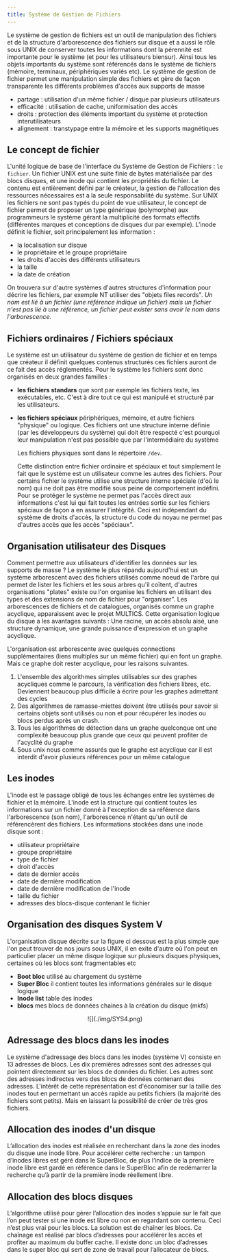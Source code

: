 ```yaml
---
title: Système de Gestion de Fichiers
---
```


Le système de gestion de fichiers est un outil de manipulation des fichiers et
de la structure d'arborescence des fichiers sur disque et a aussi le rôle sous
UNIX de conserver toutes les informations dont la pérennité est importante pour
le système (et pour les utilisateurs biensur). Ainsi tous les objets importants
du système sont référencés dans le système de fichiers (mémoire, terminaux,
périphériques variés etc). Le système de gestion de fichier permet une
manipulation simple des fichiers et gère de façon transparente les différents
problèmes d'accès aux supports de masse

+ partage : utilisation d'un même fichier / disque par plusieurs utilisateurs
+ efficacité : utilisation de cache, uniformisation des accès
+ droits : protection des éléments important du système et protection
  interutilisateurs
+ alignement : transtypage entre la mémoire et les supports magnétiques

## Le concept de fichier

L'unité logique de base de l'interface du Système de Gestion de Fichiers : `le
fichier`. Un fichier UNIX est une suite finie de bytes matérialisée par des
blocs disques, et une inode qui contient les propriétés du fichier. Le contenu
est entièrement défini par le créateur, la gestion de l'allocation des
ressources nécessaires est a la seule responsabilité du système. Sur UNIX les
fichiers ne sont pas typés du point de vue utilisateur, le concept de fichier
permet de proposer un type générique (polymorphe) aux programmeurs le système
gérant la multiplicité des formats effectifs (différentes marques et conceptions
de disques dur par exemple). L'inode définit le fichier, soit principalement les
information :

+ la localisation sur disque
+ le propriétaire et le groupe propriétaire
+ les droits d'accès des différents utilisateurs
+ la taille
+ la date de création

On trouvera sur d'autre systèmes d'autres structures d'information pour décrire
les fichiers, par exemple NT utiliser des "objets files records".
*Un nom est lié à un fichier (une référence indique un fichier) mais un fichier
n'est pas lié à une référence, un fichier peut exister sans avoir le nom dans
l'arborescence.*

## Fichiers ordinaires / Fichiers spéciaux

Le système est un utilisateur du système de gestion de fichier et en temps que
créateur il définit quelques contenus structurés ces fichiers auront de ce fait
des accès réglementés. Pour le système les fichiers sont donc organisés en deux
grandes familles :

+ **les fichiers standars** que sont par exemple les fichiers texte, les
  exécutables, etc. C'est à dire tout ce qui est manipulé et structuré par les
  utilisateurs.
+ **les fichiers spéciaux** périphériques, mémoire, et autre fichiers "physique"
  ou logique. Ces fichiers ont une structure interne définie (par les
  développeurs du système) qui doit être respecté c'est pourquoi leur
  manipulation n'est pas possible que par l'intermédiaire du système

  Les fichiers physiques sont dans le répertoire `/dev`.

  Cette distinction entre fichier ordinaire et spéciaux et tout simplement le
  fait que le système est un utilisateur comme les autres des fichiers. Pour
  certains fichier le système utilise une structure interne spéciale (d'où le
  nom) qui ne doit pas être modifié sous peine de comportement indéfini. Pour se
  protéger le système ne permet pas l'accès direct aux informations c'est lui
  qui fait toutes les entrées sortie sur les fichiers spéciaux de façon a en
  assurer l'intégrité. Ceci est indépendant du système de droits d'accès, la
  structure du code du noyau ne permet pas d'autres accès que les accès
  "spéciaux".

## Organisation utilisateur des Disques

Comment permettre aux utilisateurs d'identifier les données sur les supports de
masse ? Le système le plus répandu aujourd'hui est un système arborescent avec
des fichiers utilisés comme noeud de l'arbre qui permet de lister les fichiers
et les sous arbres qu'il coïtent, d'autres organisations "plates" existe ou l'on
organise les fichiers en utilisant des types et des extensions de nom de fichier
pour "organiser". Les arborescences de fichiers et de catalogues, organisés
comme un graphe acyclique, apparaissent avec le projet MULTICS. Cette
organisation logique du disque a les avantages suivants : Une racine, un accès
absolu aisé, une structure dynamique, une grande puissance d'expression et un
graphe acyclique.

L'organisation est arborescente avec quelques connections supplémentaires (liens
multiples sur un même fichier) qui en font un graphe. Mais ce graphe doit rester
acyclique, pour les raisons suivantes.

1. L'ensemble des algorithmes simples utilisables sur des graphes acycliques
   comme le parcours, la vérification des fichiers libres, etc. Deviennent
   beaucoup plus difficile à écrire pour les graphes admettant des cycles
2. Des algorithmes de ramasse-miettes doivent être utilisés pour savoir si
   certains objets sont utilisés ou non et pour récupérer les inodes ou blocs
   perdus après un crash.
3. Tous les algorithmes de détection dans un graphe quelconque ont une
   complexité beaucoup plus grande que ceux qui peuvent profiter de l'acyclité
   du graphe
4. Sous unix nous comme assurés que le graphe est acyclique car il est interdit
   d'avoir plusieurs références pour un même catalogue

## Les inodes

L'inode est le passage obligé de tous les échanges entre les systèmes de fichier
et la mémoire. L'inode est la structure qui contient toutes les informations sur
un fichier donné à l'exception de sa référence dans l'arborescence (son nom),
l'arborescence n'étant qu'un outil de référencèrent des fichiers. Les
informations stockées dans une inode disque sont :

+ utilisateur propriétaire
+ groupe propriétaire
+ type de fichier
+ droit d'accès
+ date de dernier accès
+ date de dernière modification
+ date de dernière modification de l'inode
+ taille du fichier
+ adresses des blocs-disque contenant le fichier

## Organisation des disques System V

L'organisation disque décrite sur la figure ci dessous est la plus simple que
l'on peut trouver de nos jours sous UNIX, il en exite d'autre où l'on peut en
particulier placer un même disque logique sur plusieurs disques physiques,
certaines où les blocs sont fragmentables etc

+ **Boot bloc** utilisé au chargement du système
+ **Super Bloc** il contient toutes les informations générales sur le disque
  logique
+ **Inode list** table des inodes
+ **blocs** mes blocs de données chaines à la création du disque (mkfs)

<center>
![](./img/SYS4.png)
</center>

## Adressage des blocs dans les inodes

Le système d'adressage des blocs dans les inodes (système V) consiste en 13
adresses de blocs. Les dix premières adresses sont des adresses qui pointent
directement sur les blocs de données du fichier. Les autres sont des adresses
indirectes vers des blocs de données contenant des adresses. L'intérêt de cette
représentation est d'économiser sur la taille des inodes tout en permettant un
accès rapide au petits fichiers (la majorité des fichiers sont petits). Mais en
laissant la possibilité de créer de très gros fichiers.

## Allocation des inodes d'un disque

L’allocation des inodes est réalisée en recherchant dans la zone des inodes du disque une inode
libre. Pour accélérer cette recherche : un tampon d’inodes libres est géré dans le SuperBloc, de
plus l’indice de la première inode libre est gardé en référence dans le SuperBloc afin de redémarrer
la recherche qu’à partir de la première inode réellement libre.

## Allocation des blocs disques

L’algorithme utilisé pour gérer l’allocation des inodes s’appuie sur le fait que l’on peut tester si
une inode est libre ou non en regardant son contenu. Ceci n’est plus vrai pour les blocs. La solution
est de chaı̂ner les blocs. Ce chaı̂nage est réalisé par blocs d’adresses pour accélérer les accès et
profiter au maximum du buffer cache. Il existe donc un bloc d’adresses dans le super bloc qui sert
de zone de travail pour l’allocateur de blocs.
<!-- ## Comment accéder aux fichiers ? -->

<!-- Il existe plsuieurs niveaux de gestion des fichiers  -->
<!-- + stockage mémoire (structure du système de fichier, structure des fichiers, -->
<!--   inodes) -->
<!-- + stockage du système (table des descripteurs (processus), table des fichiers -->
<!--   ouverts, tables des inodes) -->

<!-- ## Stockage : structure du système de fichiers -->
<!-- + Boot bloc : block de données qui permet de booter la machine. Flag *bootable* -->
<!-- + Superbloc : point de montage du système de fichiers, nombre de noeuds alloués -->
<!--   / libres, liste des noeuds alloués / libres  -->
<!-- + Table des inodes -->
<!-- + Blocs de données : contient les données des fichiers, pour un répertoire, -->
<!--   liste des noms des fichiers -->
<!--  <center> -->
<!-- ![](./img/2.png) -->
<!-- </center> -->

<!-- ## Fichiers / inodes -->

<!-- Il y a deux structure en Unix :  -->
<!-- + le contenu du fichier  -->
<!-- + les informations sur le fichier (metadata) : inode -->

<!-- Et les informations d'un inode : -->
<!-- + Type de fichier  -->
<!-- + Nombre de liens dur (hard link) partageant l'inode -->
<!-- + Longueur du fichier en octets -->
<!-- + Identifiant de device -->
<!-- + Identifiant de l'utilisateur (UID) propriétaire, et son groupe  -->
<!-- + Date de création, modification -->
<!-- + Droits d'accès -->
<!-- <center> -->
<!-- ![](./img/3.png) -->
<!-- </center> -->

<!-- ## Gestion des fichiers par le système  -->

<!-- + Une table des descripteurs de fichiers ouverts/accédés **par processus** -->
<!-- + Une table des fichiers ouverts pour chaque `open` appelé. Il peut y avoir le -->
<!--   même fichier plusieurs fois dans cette table. Il en existe une seule pour le -->
<!--   système.  -->
<!-- + Une seule table des inodes. Elle gère le nombre d'ouvertures de chaque -->
<!--   fichier, et stocke les informations des fichiers en mémoire.  -->
<!-- <center> -->
<!-- ![](./img/4.png) -->
<!-- </center> -->

<!-- ## Quelques fonctions de base  -->
<!-- + Manipulation des inodes `stat(), unlink(), chown(), chmod(), mknod(), -->
<!--   access(), link(), ...` -->
<!-- + Manipulation des descripteurs de fichier `read(), write(), creat(), open(), -->
<!--   lseek(), fcntl(), ...` -->
<!-- + Fonctions de bibliothèque C `fopen(), fclose(), fread(),...` -->

<!-- ## Informations sur les fichiers -->

<!-- ``` -->
<!-- int stat(const char* path, struct stat* buf) -->
<!-- ``` -->

<!-- Cette fonction retourne 0 si il n'y a pas d'erreur, -1 sinon.  -->
<!-- <center> -->
<!-- ![](./img/5.png) -->
<!-- </center> -->

<!-- ## Les droits d'accès -->

<!-- Comment tester les droits d'accès à un fichier avec le champ `st_mode` ? -->
<!-- + `S_ISREG(m)` vrai si c'est un fichier normal -->
<!-- + `S_ISDIR(m)` vrai si c'est un répertoire -->
<!-- + `S_ISCHR(m)` vrai si c'est un device de type caractère -->
<!-- + `S_ISBLK(m)` vrai si c'est un device de type bloc -->
<!-- + `S_ISFIFO(m)` vrai si c'est une fifo -->
<!-- + `S_ISLNK(m)` vrai si c'est un lien symbolique -->
<!-- + `S_ISSOCK(m)` vrai si c'est une socket -->

<!-- Pour tester les autorisations d'accès on peut utiliser `int access(const char* -->
<!-- pathname, int mode);`, les modes disponibles sont `R_OK,W_OK,X_OK,F_OK`. Cela -->
<!-- retourne `-1` en cas d'erreur ou si la demande est interdite, `0` sinon.  -->

<!-- ## Créer un fichier -->

<!-- Pour créer un fichier `int mknod(const char *pathname, mode_t mode, dev_t -->
<!-- dev);`. `Mode` est l'un des modes possibles de fichier, avec un ou logique les -->
<!-- permissions. Par exemple `S_IFREG|S_IRUSR|S_IXUSR` pour un fichier normal -->

<!-- ## Créer / Détruire des liens  -->

<!-- Pour créer un nouveau lien vers un fichier `int link(const char *oldpath, const -->
<!-- char *newpath);`. Il nest pas possible de faire de nouveaux liens vers des -->
<!-- répertoires. Pour détruire un lien en dur (et le fichier si c'est le seul lien), -->
<!-- `int unlink(const char *pathname);`.  -->

<!-- ## Ouvrir/Créer un fichier  -->

<!-- Pour ouvrir et créer un nouveau fichier `int open(const char* pathname, int -->
<!-- flags ...); int creat(const char* pastname, mode_t mode);` -->

<!-- ## Fermer un fichier  -->

<!-- Pour fermer un fichier `int close(int fd);` -->

<!-- Ferme un descripteur de fichier, lorsqu'il s'agit du dernier descripteur de -->
<!-- fichier pointant sur un fichier donné  -->
